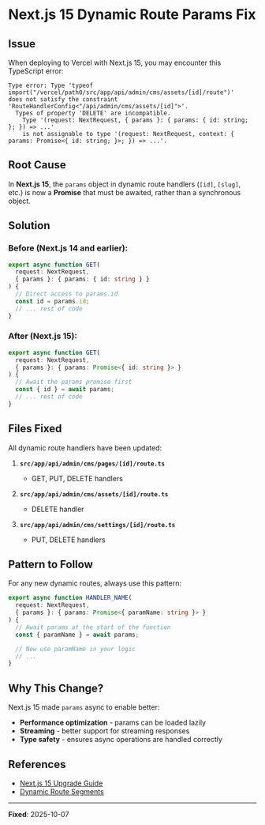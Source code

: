 # Next.js 15 Dynamic Route Params Fix

## Issue

When deploying to Vercel with Next.js 15, you may encounter this TypeScript error:

```
Type error: Type 'typeof import("/vercel/path0/src/app/api/admin/cms/assets/[id]/route")'
does not satisfy the constraint 'RouteHandlerConfig<"/api/admin/cms/assets/[id]">'.
  Types of property 'DELETE' are incompatible.
    Type '(request: NextRequest, { params }: { params: { id: string; }; }) => ...'
    is not assignable to type '(request: NextRequest, context: { params: Promise<{ id: string; }>; }) => ...'.
```

## Root Cause

In **Next.js 15**, the `params` object in dynamic route handlers (`[id]`, `[slug]`, etc.) is now a **Promise** that must be awaited, rather than a synchronous object.

## Solution

### Before (Next.js 14 and earlier):

```typescript
export async function GET(
  request: NextRequest,
  { params }: { params: { id: string } }
) {
  // Direct access to params.id
  const id = params.id;
  // ... rest of code
}
```

### After (Next.js 15):

```typescript
export async function GET(
  request: NextRequest,
  { params }: { params: Promise<{ id: string }> }
) {
  // Await the params promise first
  const { id } = await params;
  // ... rest of code
}
```

## Files Fixed

All dynamic route handlers have been updated:

1. **`src/app/api/admin/cms/pages/[id]/route.ts`**
   - GET, PUT, DELETE handlers

2. **`src/app/api/admin/cms/assets/[id]/route.ts`**
   - DELETE handler

3. **`src/app/api/admin/cms/settings/[id]/route.ts`**
   - PUT, DELETE handlers

## Pattern to Follow

For any new dynamic routes, always use this pattern:

```typescript
export async function HANDLER_NAME(
  request: NextRequest,
  { params }: { params: Promise<{ paramName: string }> }
) {
  // Await params at the start of the function
  const { paramName } = await params;

  // Now use paramName in your logic
  // ...
}
```

## Why This Change?

Next.js 15 made `params` async to enable better:

- **Performance optimization** - params can be loaded lazily
- **Streaming** - better support for streaming responses
- **Type safety** - ensures async operations are handled correctly

## References

- [Next.js 15 Upgrade Guide](https://nextjs.org/docs/app/building-your-application/upgrading/version-15)
- [Dynamic Route Segments](https://nextjs.org/docs/app/api-reference/file-conventions/route-segment-config)

---

**Fixed**: 2025-10-07
